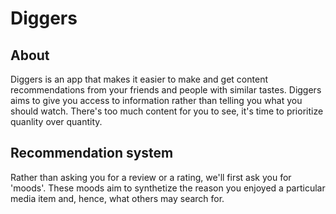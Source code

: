 # Diggers

## About
Diggers is an app that makes it easier to make and get content recommendations from your friends and people with similar tastes. 
Diggers aims to give you access to information rather than telling you what you should watch. 
There's too much content for you to see, it's time to prioritize quanlity over quantity.

## Recommendation system
Rather than asking you for a review or a rating, we'll first ask you for 'moods'. 
These moods aim to synthetize the reason you enjoyed a particular media item and, hence, what others may search for.